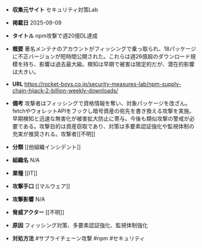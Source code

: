 - **収集元サイト**
セキュリティ対策Lab

- **掲載日**
2025-09-09

- **タイトル**
npm攻撃で週20億DL達成

- **概要**
著名メンテナのアカウントがフィッシングで乗っ取られ、18パッケージに不正バージョンが短時間公開された。これらは週26億超のダウンロード規模を持ち、影響は過去最大級。検知は早期で被害は限定的だが、潜在的影響は大きい。

- **URL**
https://rocket-boys.co.jp/security-measures-lab/npm-supply-chain-hijack-2-billion-weekly-downloads/

- **備考**
攻撃者はフィッシングで資格情報を奪い、対象パッケージを改ざん。fetchやウォレットAPIをフックし暗号資産の宛先を書き換える攻撃を実施。早期検知と迅速な無害化が被害拡大防止に寄与。今後も類似攻撃の警戒が必要である。攻撃目的は資産窃取であり、対策は多要素認証強化や監視体制の充実が推奨される。攻撃者[[不明]]

- **分類**
[[他組織インシデント]]

- **組織名**
N/A

- **業種**
[[IT]]

- **攻撃手口**
[[マルウェア]]

- **攻撃影響**
N/A

- **脅威アクター**
[[不明]]

- **原因**
フィッシング対策、多要素認証強化、監視体制強化

- **対処方法**
#サプライチェーン攻撃 #npm #セキュリティ
